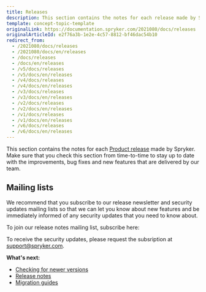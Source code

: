 ```yaml
---
title: Releases
description: This section contains the notes for each release made by Spryker.
template: concept-topic-template
originalLink: https://documentation.spryker.com/2021080/docs/releases
originalArticleId: e2f76a3b-1e2e-4c57-8812-bf46dac54b10
redirect_from:
  - /2021080/docs/releases
  - /2021080/docs/en/releases
  - /docs/releases
  - /docs/en/releases
  - /v5/docs/releases
  - /v5/docs/en/releases
  - /v4/docs/releases
  - /v4/docs/en/releases
  - /v3/docs/releases
  - /v3/docs/en/releases
  - /v2/docs/releases
  - /v2/docs/en/releases
  - /v1/docs/releases
  - /v1/docs/en/releases
  - /v6/docs/releases
  - /v6/docs/en/releases
---
```


This section contains the notes for each [Product release](/docs/scos/user/intro-to-spryker/spryker-release-process.html#product-releases) made by Spryker. Make sure that you check this section from time-to-time to stay up to date with the improvements, bug fixes and new features that are delivered by our team.

## Mailing lists
We recommend that you subscribe to our release newsletter and security updates mailing lists so that we can let you know about new features and be immediately informed of any security updates that you need to know about. 

To join our release notes mailing list, subscribe here:

<div class="hubspot-form js-hubspot-form" data-portal-id="2770802" data-form-id="b4d730db-d20e-4bb4-bd80-4cd7c9a2dc21" id="hubspot-1"></div>

To receive the security updates, please request the subsription at [support@spryker.com](mailto:support@spryker.com).

**What's next:**

* [Checking for newer versions](/docs/scos/dev/setup/composer.html)
* [Release notes](/docs/scos/user/intro-to-spryker/releases/release-notes/release-notes.html)
* [Migration guides](/docs/scos/dev/module-migration-guides/{{site.version}}/about-migration-guides.html)
